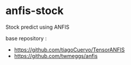 # anfis-stock
Stock predict using ANFIS

base repository : 
- https://github.com/tiagoCuervo/TensorANFIS
- https://github.com/twmeggs/anfis